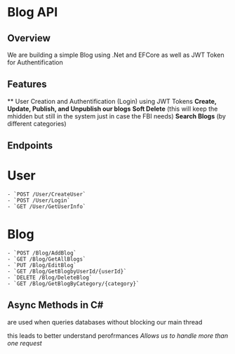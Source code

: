 # Blog API

## Overview
We are building a simple Blog using .Net and EFCore as well as JWT Token for Authentification

## Features
** User Creation and Authentification (Login) using JWT Tokens
**Create, Update, Publish, and Unpublish our blogs**
**Soft Delete** (this will keep the mhidden but still in the system just in case the FBI needs)
**Search Blogs** (by different categories)

## Endpoints
# User
    - `POST /User/CreateUser`
    - `POST /User/Login`
    - `GET /User/GetUserInfo`

# Blog
    - `POST /Blog/AddBlog`
    - `GET /Blog/GetAllBlogs`
    - `PUT /Blog/EditBlog`
    - `GET /Blog/GetBlogbyUserId/{userId}`
    - `DELETE /Blog/DeleteBlog`
    - `GET /Blog/GetBlogByCategory/{category}`

## Async Methods in C#

are used when queries databases without blocking our main thread

this leads to better understand perofrmances *Allows us to handle more than one request*